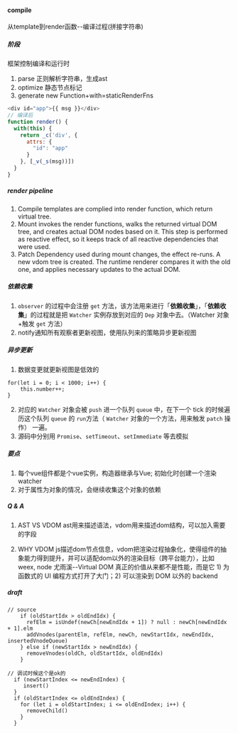 #### compile
从template到render函数--编译过程(拼接字符串)

##### 阶段
框架控制编译和运行时
1. parse 正则解析字符串，生成ast
2. optimize 静态节点标记
3. generate new Function+with=staticRenderFns

```js
<div id="app">{{ msg }}</div>
// 编译后
function render() {
  with(this) {
    return _c('div', {
      attrs: {
        "id": "app"
      }
    }, [_v(_s(msg))])
  }
}
```

##### render pipeline
1. Compile
templates are complied into render function, which return virtual tree.
2. Mount 
invokes the render functions, walks the returned virtual DOM tree, and creates actual DOM nodes based on it. This step is performed as reactive effect, so it keeps track of all reactive dependencies that were used.
3. Patch
Dependency used during mount changes, the effect re-runs. A new vdom tree is created. The runtime renderer compares it with the old one, and applies necessary updates to the actual DOM.

##### 依赖收集
1. `observer` 的过程中会注册 `get` 方法，该方法用来进行「**依赖收集**」，「**依赖收集**」的过程就是把 `Watcher` 实例存放到对应的 `Dep` 对象中去。（Watcher 对象+触发 `get` 方法）
2. notify通知所有观察者更新视图，使用队列来的策略异步更新视图
 
##### 异步更新
1. 数据变更就更新视图是低效的
```
for(let i = 0; i < 1000; i++) {
    this.number++;
}
```
2. 对应的 `Watcher` 对象会被 `push` 进一个队列 `queue` 中，在下一个 tick 的时候遍历这个队列 `queue` 的 `run`方法（ `Watcher` 对象的一个方法，用来触发 `patch` 操作） 一遍。
3. 源码中分别用 `Promise`、`setTimeout`、`setImmediate` 等去模拟

##### 要点
1. 每个vue组件都是个vue实例，构造器继承与Vue; 初始化时创建一个渲染watcher
2. 对于属性为对象的情况，会继续收集这个对象的依赖


##### Q & A
1. AST VS VDOM
ast用来描述语法，vdom用来描述dom结构，可以加入需要的字段

2. WHY VDOM
js描述dom节点信息，vdom把渲染过程抽象化，使得组件的抽象能力得到提升，并可以适配dom以外的渲染目标（跨平台能力），比如weex, node
尤雨溪--Virtual DOM 真正的价值从来都不是性能，而是它 1) 为函数式的 UI 编程方式打开了大门；2) 可以渲染到 DOM 以外的 backend


##### draft
```
// source
    if (oldStartIdx > oldEndIdx) {
      refElm = isUndef(newCh[newEndIdx + 1]) ? null : newCh[newEndIdx + 1].elm
      addVnodes(parentElm, refElm, newCh, newStartIdx, newEndIdx, insertedVnodeQueue)
    } else if (newStartIdx > newEndIdx) {
      removeVnodes(oldCh, oldStartIdx, oldEndIdx)
    }

// 调试时候这个是ok的
  if (newStartIndex <= newEndIndex) {
     insert()
  } 
  if (oldStartIndex <= oldEndIndex) {
    for (let i = oldStartIndex; i <= oldEndIndex; i++) {
      removeChild()
    }
  }
```


